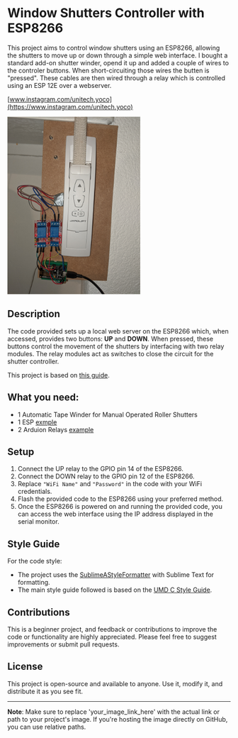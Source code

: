 # Window Shutters Controller with ESP8266

This project aims to control window shutters using an ESP8266, allowing the shutters to move up or down through a simple web interface.
I bought a standard add-on shutter winder, opend it up and added a couple of wires to the controler buttons. When short-circuiting those wires the butten is "pressed". These cables are then wired through a relay which is controlled using an ESP 12E over a webserver.  

[www.instagram.com/unitech.yoco](https://www.instagram.com/unitech.yoco)


<!-- ![Project Image](/images/shutterandesp.jpg?raw=true)   Replace 'your_image_link_here' with the link to your project's image. -->
<img src="/images/shutterandesp.jpg" alt="drawing" width="300"/>


## Description

The code provided sets up a local web server on the ESP8266 which, when accessed, provides two buttons: **UP** and **DOWN**. When pressed, these buttons control the movement of the shutters by interfacing with two relay modules. The relay modules act as switches to close the circuit for the shutter controller.

This project is based on [this guide](https://www.az-delivery.de/blogs/azdelivery-blog-fur-arduino-und-raspberry-pi/html-buttons).

## What you need:
* 1 Automatic Tape Winder for Manual Operated Roller Shutters 
* 1 ESP [exmple](https://www.instructables.com/id/Programming-ESP8266-ESP-12E-NodeMCU-Using-Arduino-/)
* 2 Arduion Relays [example](https://arduinogetstarted.com/tutorials/arduino-relay)

## Setup

1. Connect the UP relay to the GPIO pin 14 of the ESP8266.
2. Connect the DOWN relay to the GPIO pin 12 of the ESP8266.
3. Replace `"WiFi Name"` and `"Password"` in the code with your WiFi credentials.
4. Flash the provided code to the ESP8266 using your preferred method.
5. Once the ESP8266 is powered on and running the provided code, you can access the web interface using the IP address displayed in the serial monitor.

## Style Guide

For the code style:

- The project uses the [SublimeAStyleFormatter](https://packagecontrol.io/packages/SublimeAStyleFormatter) with Sublime Text for formatting.
- The main style guide followed is based on the [UMD C Style Guide](http://www.cs.umd.edu/~nelson/classes/resources/cstyleguide/).

## Contributions

This is a beginner project, and feedback or contributions to improve the code or functionality are highly appreciated. Please feel free to suggest improvements or submit pull requests.

## License

This project is open-source and available to anyone. Use it, modify it, and distribute it as you see fit.

---

**Note**: Make sure to replace 'your_image_link_here' with the actual link or path to your project's image. If you're hosting the image directly on GitHub, you can use relative paths.
